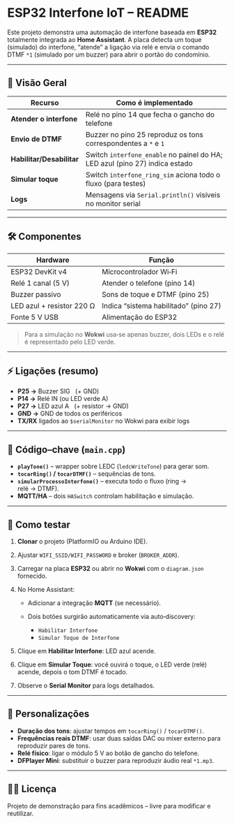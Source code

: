 # ESP32 Interfone IoT – README

Este projeto demonstra uma automação de interfone baseada em **ESP32** totalmente integrada ao **Home Assistant**.  A placa detecta um toque (simulado) do interfone, “atende” a ligação via relé e envia o comando DTMF `*1` (simulado por um buzzer) para abrir o portão do condomínio.

---

## 📐 Visão Geral

| Recurso                   | Como é implementado                                                         |
| ------------------------- | --------------------------------------------------------------------------- |
| **Atender o interfone**   | Relé no pino 14 que fecha o gancho do telefone                              |
| **Envio de DTMF**         | Buzzer no pino 25 reproduz os tons correspondentes a `*` e `1`              |
| **Habilitar/Desabilitar** | Switch `interfone_enable` no painel do HA; LED azul (pino 27) indica estado |
| **Simular toque**         | Switch `interfone_ring_sim` aciona todo o fluxo (para testes)               |
| **Logs**                  | Mensagens via `Serial.println()` visíveis no monitor serial                 |

---

## 🛠 Componentes

| Hardware                  | Função                                |
| ------------------------- | ------------------------------------- |
| ESP32 DevKit v4           | Microcontrolador Wi‑Fi                |
| Relé 1 canal (5 V)        | Atender o telefone (pino 14)          |
| Buzzer passivo            | Sons de toque e DTMF (pino 25)        |
| LED azul + resistor 220 Ω | Indica “sistema habilitado” (pino 27) |
| Fonte 5 V USB             | Alimentação do ESP32                  |

> Para a simulação no **Wokwi** usa‑se apenas buzzer, dois LEDs e o relé é representado pelo LED verde.

---

## ⚡ Ligações (resumo)

* **P25 →** Buzzer SIG   (+ GND)
* **P14 →** Relé IN (ou LED verde A)
* **P27 →** LED azul A   (+ resistor → GND)
* **GND →** GND de todos os periféricos
* **TX/RX** ligados ao `$serialMonitor` no Wokwi para exibir logs

---

## 💾 Código–chave (`main.cpp`)

* **`playTone()`** – wrapper sobre LEDC (`ledcWriteTone`) para gerar som.
* **`tocarRing()` / `tocarDTMF()`** – sequências de tons.
* **`simularProcessoInterfone()`** – executa todo o fluxo (ring → relé → DTMF).
* **MQTT/HA** – dois `HASwitch` controlam habilitação e simulação.

---

## 🚀 Como testar

1. **Clonar** o projeto (PlatformIO ou Arduino IDE).
2. Ajustar `WIFI_SSID/WIFI_PASSWORD` e broker (`BROKER_ADDR`).
3. Carregar na placa **ESP32** ou abrir no **Wokwi** com o `diagram.json` fornecido.
4. No Home Assistant:

   * Adicionar a integração **MQTT** (se necessário).
   * Dois botões surgirão automaticamente via auto‑discovery:

     * `Habilitar Interfone`
     * `Simular Toque de Interfone`
5. Clique em **Habilitar Interfone**: LED azul acende.
6. Clique em **Simular Toque**: você ouvirá o toque, o LED verde (relé) acende, depois o tom DTMF é tocado.
7. Observe o **Serial Monitor** para logs detalhados.

---

## 📝 Personalizações

* **Duração dos tons**: ajustar tempos em `tocarRing()` / `tocarDTMF()`.
* **Frequências reais DTMF**: usar duas saídas DAC ou mixer externo para reproduzir pares de tons.
* **Relé físico**: ligar o módulo 5 V ao botão de gancho do telefone.
* **DFPlayer Mini**: substituir o buzzer para reproduzir áudio real `*1.mp3`.

---

## 🧑‍💻 Licença

Projeto de demonstração para fins acadêmicos – livre para modificar e reutilizar.
